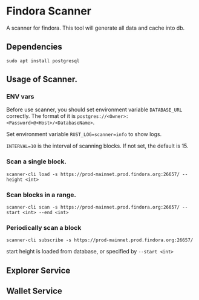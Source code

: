 # Findora Scanner

A scanner for findora. This tool will generate all data and cache into db.
## Dependencies
```
sudo apt install postgresql
```
## Usage of Scanner.

### ENV vars
Before use scanner, you should set environment variable `DATABASE_URL` correctly. The format of it is `postgres://<Owner>:<Password>@<Host>/<DatabaseName>`.

Set environment variable `RUST_LOG=scanner=info` to show logs.

`INTERVAL=10` is the interval of scanning blocks. If not set, the default is 15.

### Scan a single block.

```
scanner-cli load -s https://prod-mainnet.prod.findora.org:26657/ --height <int> 
```

### Scan blocks in a range.

```
scanner-cli scan -s https://prod-mainnet.prod.findora.org:26657/ --start <int> --end <int>
```

### Periodically scan a block

```
scanner-cli subscribe -s https://prod-mainnet.prod.findora.org:26657/
```

start height is loaded from database, or specified by `--start <int>`

## Explorer Service

## Wallet Service

